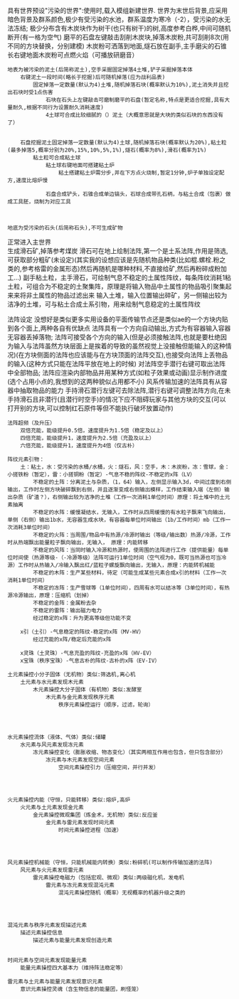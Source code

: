 具有世界预设"污染的世界":使用时,载入模组新建世界.
    世界为末世后背景,应采用暗色背景及群系颜色,极少有受污染的水池，群系温度为寒冷（-2），受污染的水无法冻结;
    极少分布含有木炭块作为树干(也只有树干)的树,高度参考白桦,中间可随机断开(有一格为空气)
        磨平的石盘左键敲击刮削木炭块,掉落木炭粉,共可刮削8次(用不同的方块替换，分别建模)
            木炭粉可洒落到地面,燧石放在副手,主手磨尖的石锥长右键地面木炭粉可点燃火焰（可播放研磨音）


    地表为被污染的泥土(后简称泥土),空手采掘固定掉落4土堆,铲子采掘掉落本体
        右键泥土一段时间(略长于挖掘)后可随机掉落(应为战利品表)
            固定掉落一定数量(默认为4)土堆,随机掉落石块(概率默认为10%),泥土消失并且挖出石块时受1点伤害
                石块在石头上左键敲击可磨制磨平的石盘(暂定名称,特点是更适合挖掘,具有大量耐久,根据不同行为设置耐久消耗速度)
                4土球可合成比较细腻的（）泥土（大概意思就是大块的类似石块的东西没有了）


        石盘挖掘泥土固定掉落一定数量(默认为4)土球,随机掉落石块(概率默认为20%),粘土粒(最多掉落5,概率分别为20%,15%,10%,5%,1%),燧石(概率为8%),滑石(概率为1%)
            粘土粒可合成粘土球
                粘土球右键地面可搭建粘土炉
                    粘土搭建粘土炉需分步,并在下方点火烧制,暂定1分钟,炉子单独设定配方,速度比熔炉慢

                石盘合成铲头，石锥合成单边镐头，石球合成带孔石柄，与粘土合成（包裹）做成工具胚，烧制为对应工具



    地底为受污染的石头(后简称石头),不可生成矿物

正常进入主世界    
    生成滑石矿,掉落参考煤炭
        滑石可在地上绘制法阵,第一个是土系法阵,作用是筛选,可获取部分粗矿(未设定)(其实我的设想应该是先随机物品种类(比如棍.螺栓.粉之类的,参考格雷的金属形态)然后再随机是哪种材料,不直接给矿,然后再粉碎成粉加工...)
            副手粘土粒，主手滑石，可绘制气息不稳定的土属性阵纹，每条阵纹消耗1粘土粒，可组合为不稳定的土聚集阵，原理是将输入物品中土属性的物品吸引聚集起来来将非土属性的物品过滤出来
            输入土堆，输入位置输出碎矿，另一侧输出较为洁净的土堆，可与粘土合成土系引物，用来绘制气息稳定的土属性阵纹



法阵设定
    没想好是类似更多实用设备的平面传输节点还是类似ae的一个方块内贴到各个面上,两种各自有优缺点
        法阵具有一个方向自动输出,方式为有容器输入容器无容器丢掉落物;
            法阵可接受各个方向的输入(但是必须接触法阵,也就是要杜绝因为输入与法阵虽然方块层面上是挨着的导致的虽然视觉上没接触但能输入的这种情况)(在方块侧面的法阵也应该能与在方块顶面的法阵交互),也接受向法阵上丢物品的输入(这种方式只能在法阵平放在地上的时候)
                对法阵空手潜行右键可取出法阵中全部物品;
                    法阵应渲染内部物品并用某种方式(如粒子效果或动画)显示制作进度(选个占用小点的,我想到的这两种貌似占用都不小)
                        风系传输加速的法阵具有从容器中抽取物品的能力
                            手持滑石潜行左键可去除法阵,潜行右键可调整法阵方向,在未手持滑石且非潜行(且潜行时空手)的情况下应不阻碍玩家与其他方块的交互(可以打开别的方块,可以控制红石原件等但不能执行破坏放置动作)






    法阵超频（及升压）
        双倍充能，能级提升0.5倍，速度提升为1.5倍（稳定及以上）
        四倍充能，能级提升1，速度提升为2.5倍（充盈及以上）
        六倍充能，能级提升1，速度提升为4倍（仅古朴）

    阵纹元素引物：
        土：粘土，水：受污染的水桶/水桶，火：燧石，风：空手，木：木炭粉，冻：雪球，金：小搓铁粉（暂定），雷：小搓铜粉（暂定）-气息不稳的阵纹-不稳定的x阵（LV）
            不稳定的土阵：分离泥土与杂质，（1，64）输入，左侧显示输入3d，中间过度到右侧输出，工作时左侧方块破碎飘到右侧，并且逐渐变成右侧输出模样，工作结束输入端（左侧）输出杂质（矿渣？），右侧输出较为洁净的土堆（工作一次消耗1单位时间）原理：将土堆中的土元素抽离
            不稳定的水阵：缓慢凝结水，无输入，工作时从四周缓慢的有水粒子飘来飞向输出，单侧（右侧）输出1b水，无容器生成水块，有容器每单位时间输出（1b/工作时间）mb（工作一次消耗3单位时间）
            不稳定的火阵：当周围/物品中有热源/冷源时输出（等级/输出数）热源/冷源，工作时从热端飘出能量粒子飘向输出，无输入， 原理：内能转移
            不稳定的风阵：当同时输入冷源和热源时，使周围的法阵进行工作（提供能量）每单位时间使（热源等级-（-冷源等级）法阵可运行1单位时间（空气视为0，既可当热源也可当冷源）工作时从热输入/冷输入飘出红/蓝粒子螺旋飘向输出，无输入，原理：内能转机械能
            不稳定的木阵：生产某些材料，待定（可能生成某些元素合成x引的材料（工作一次消耗1单位时间）
            不稳定的冻阵：生产雪球等（1单位时间），四周有水可以结冰等（3单位时间），有热源冷源输出，原理：压缩机（划掉）
            不稳定的金阵：金属粉去杂
            不稳定的雷阵：输出磁力电力
            经过稳定的x阵：升为更高等级但功能不变

        x引（土引）-气息稳定的阵纹-稳定的x阵（MV-HV）
            经过充能的x阵/稳定后充能的x阵

        x灵珠（土灵珠）-气息充盈的阵纹-充盈的x阵（HV-EV）
        x宝珠（秩序宝珠）-气息古朴的阵纹-古朴的x阵（EV-IV）

    土元素操控小分子固体（无机物）类似:筛选机,离心机
        土元素与水元素发现木元素
            木元素操控大分子固体（有机物）类似:发酵室
                木元素与金元素发现秩序元素
                    秩序元素操控运行（顺序，过滤，轮询）




    水元素操控流体（液体、气体）类似:储罐
        水元素与风元素发现冻元素
            冻元素操控变化（膨胀收缩、物态变化）（其实两相互作用也包含，但只包含部分）
                冻元素与木元素发现空间元素
                    空间元素操控引力（压缩空间，并行并发）




    火元素操控内能（守恒，只能转移）类似:熔炉,高炉
        火元素与土元素发现金元素
            金元素操控微观集团（炼金术，无机物）类似:反应釜
                金元素与雷元素发现时间元素
                    时间元素操控进程（加速）




    风元素操控机械能（守恒，只能机械能内转换）类似:粉碎机(可以制作传输加速的法阵)
        风元素与火元素发现雷元素
            雷元素操控电磁力（包括宏观、微观）类似:两级磁化机，发电机
                雷元素与冻元素发现混沌元素
                    混沌元素操控随机（概率）无视概率的机器升级之类的




    混沌元素与秩序元素发现描述元素
        描述元素操控信息
            描述元素与能量元素发现创造元素


    时间元素与空间元素发现能量元素
        能量元素操控四大基本力（维持阵法稳定等）

    雷元素与土元素与能量元素发现意识元素
        意识元素操控灵魂（含生物信息的能量团，刷怪笼）


